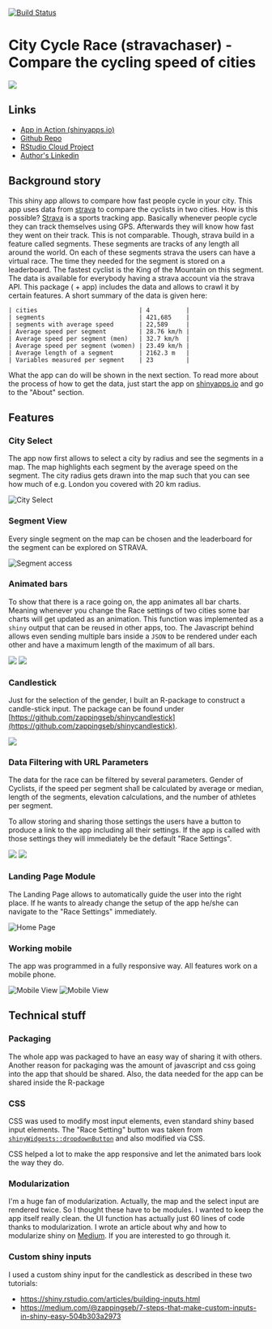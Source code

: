 [![Build Status](https://travis-ci.org/zappingseb/stravachaser.svg?branch=master)](https://travis-ci.org/zappingseb/stravachaser)

# City Cycle Race (stravachaser) - Compare the cycling speed of cities

![](https://raw.githubusercontent.com/zappingseb/stravachaser/master/inst/www/images/wideapp.png)

## Links

* [App in Action (shinyapps.io)](https://sebastianwolf.shinyapps.io/stravachaserapp/)
* [Github Repo](https://github.com/zappingseb/stravachase)
* [RStudio Cloud Project](https://rstudio.cloud/project/180441)
* [Author's Linkedin](https://linkedin.com/in/zappingseb)

## Background story 

This shiny app allows to compare how fast people cycle in your city. This app uses data from [strava](https://strava.com) to compare the cyclists in two cities. How is this possible? [Strava](https://strava.com) is a sports tracking app. Basically whenever people cycle they can track themselves using GPS. Afterwards they will know how fast they went on their track. This is not comparable. Though, strava build in a feature called segments. These segments are tracks of any length all around the world. On each of these segments strava the users can have a virtual race. The time they needed for the segment is stored on a leaderboard. The fastest cyclist is the King of the Mountain on this segment. The data is available for everybody having a strava account via the strava API. This package ( + app) includes the data and allows to crawl it by certain features. A short summary of the data is given here:

```
| cities                            | 4          | 
| segments                          | 421,685    |
| segments with average speed       | 22,589     |
| Average speed per segment         | 28.76 km/h |
| Average speed per segment (men)   | 32.7 km/h  |
| Average speed per segment (women) | 23.49 km/h |
| Average length of a segment       | 2162.3 m   |
| Variables measured per segment    | 23         |
```

What the app can do will be shown in the next section. To read more about the process of how to get the data, just start the app on 
[shinyapps.io](https://sebastianwolf.shinyapps.io/stravachaserapp/) and go to the "About" section.

## Features

### City Select

The app now first allows to select a city by radius and see the segments in a map. The map highlights each segment by the average speed on the segment. The city radius gets drawn into the map such that you can see how much of e.g. London you covered with 20 km radius.

![City Select](https://raw.githubusercontent.com/zappingseb/stravachaser/master/inst/www/images/app.png)

### Segment View

Every single segment on the map can be chosen and the leaderboard for the segment can be explored on STRAVA.

![Segment access](https://raw.githubusercontent.com/zappingseb/stravachaser/master/inst/www/images/segment_access.png)


### Animated bars

To show that there is a race going on, the app animates all bar charts. Meaning whenever you change the Race settings of two cities some bar charts will get updated as an animation. This function was implemented as a `shiny` output that can be reused in other apps, too. The Javascript behind allows even sending multiple bars inside a `JSON` to be rendered under each other and have a maximum length of the maximum of all bars.
 
![](https://raw.githubusercontent.com/zappingseb/stravachaser/master/inst/www/images/barchart.gif)
![](https://raw.githubusercontent.com/zappingseb/stravachaser/master/inst/www/images/barchart2.gif)

### Candlestick

Just for the selection of the gender, I built an R-package to construct a candle-stick input. The package can be found under [https://github.com/zappingseb/shinycandlestick](https://github.com/zappingseb/shinycandlestick).

![](https://raw.githubusercontent.com/zappingseb/stravachaser/master/inst/www/images/candlestick.png)


### Data Filtering with URL Parameters

The data for the race can be filtered by several parameters. Gender of Cyclists, if the speed per segment
shall be calculated by average or median, length of the segments, elevation calculations, and the number
of athletes per segment.

To allow storing and sharing those settings the users have a button to produce a link to the app
including all their settings. If the app is called with those settings they will immediately be the
default "Race Settings".

![](https://raw.githubusercontent.com/zappingseb/stravachaser/master/inst/www/images/url.png)
![](https://raw.githubusercontent.com/zappingseb/stravachaser/master/inst/www/images/share.png)


### Landing Page Module

The Landing Page allows to automatically guide the user into the right place. If he wants to already change the
setup of the app he/she can navigate to the "Race Settings" immediately.

![Home Page](https://raw.githubusercontent.com/zappingseb/stravachaser/master/inst/www/images/homepage.png)

### Working mobile

The app was programmed in a fully responsive way. All features work on a mobile phone.

![Mobile View](https://raw.githubusercontent.com/zappingseb/stravachaser/master/inst/www/images/mobile1.png)
![Mobile View](https://raw.githubusercontent.com/zappingseb/stravachaser/master/inst/www/images/mobile2.png)

## Technical stuff

### Packaging

The whole app was packaged to have an easy way of sharing it with others. Another reason for packaging was the amount of javascript and css going into the app that should be shared. Also, the data needed for the app can be shared
inside the R-package

### CSS

CSS was used to modify most input elements, even standard shiny based input elements. The "Race Setting" button was taken from [`shinyWidgests::dropdownButton`](https://rdrr.io/cran/shinyWidgets/man/dropdownButton.html) and also modified via CSS.

CSS helped a lot to make the app responsive and let the animated bars look the way they do.

### Modularization

I'm a huge fan of modularization. Actually, the map and the select input are rendered twice. So I thought these have to be modules. I wanted to keep the app itself really clean. the UI function has actually just 60 lines of code thanks to modularization. I wrote an article about why and how to modularize shiny on [Medium](https://towardsdatascience.com/a-shiny-web-app-from-lego-truck-trailer-c977015bc6a9). If you are interested to go through it.

### Custom shiny inputs

I used a custom shiny input for the candlestick as described in these two tutorials:

* https://shiny.rstudio.com/articles/building-inputs.html
* https://medium.com/@zappingseb/7-steps-that-make-custom-inputs-in-shiny-easy-504b303a2973